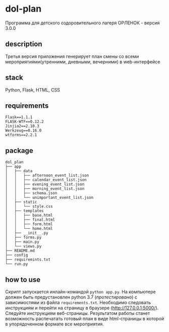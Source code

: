 # dol-plan
Программа для детского оздоровительного лагеря ОРЛЕНОК - версия 3.0.0

## description
Третья версия приложения генерирует план смены со всеми мероприятиями(утренними, дневными, вечерними) в web-интерфейсе 

## stack 
Python, Flask, HTML, CSS

## requirements

```
Flask==1.1.1
FLASK-WTF==0.12.2
Jinjia2==2.10.3
Werkzeug==0.16.0
wtforms==2.2.1
```

## package

```
dol_plan
├── app
│   ├── data
│   │   ├── afternoon_event_list.json
│   │   ├── calendar_event_list.json
│   │   ├── evening_event_list.json
│   │   ├── morning_event_list.json
│   │   ├── schema.json
│   │   └── unimportant_event_list.json
│   ├── static
│   │   └── style.css
│   ├── templates
│   │   ├── base.html
│   │   ├── final.html
│   │   ├── form.html
│   │   └── home.html
│   ├── __init__.py
│   ├── forms.py
│   ├── main.py
│   └── views.py
├── README.md
├── config
├── requiremints.txt
└── run.py
```

## how to use
Cкрипт запускается инлайн-командой ```python app.py```. На компьютере должен быть предустановлен python 3.7 (*протестировано*) с зависимостями из файла `requirements.txt`. Необходимо следовать инструкциям и перейти на страницу в браузере (http://127.0.0.1:5000/). Следуйте инструкциям веб-страницы. Результатом работы станет возможность распечатать готовый план в виде html-страницы в которой в упорядоченном формате все мероприятия.
